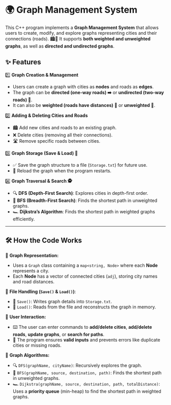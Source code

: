 # 🌍 Graph Management System  

This C++ program implements a **Graph Management System** that allows users to create, modify, and explore graphs representing cities and their connections (roads). 🏙️🚗 It supports **both weighted and unweighted graphs**, as well as **directed and undirected graphs**.  

## ✨ Features  

1️⃣ **Graph Creation & Management**  
   - Users can create a graph with cities as **nodes** and roads as **edges**.  
   - The graph can be **directed (one-way roads) ➡️** or **undirected (two-way roads) 🔄**.  
   - It can also be **weighted (roads have distances) 📏** or **unweighted 🚫**.  

2️⃣ **Adding & Deleting Cities and Roads**  
   - 🏙️ Add new cities and roads to an existing graph.  
   - ❌ Delete cities (removing all their connections).  
   - 🛣️ Remove specific roads between cities.  

3️⃣ **Graph Storage (Save & Load) 💾**  
   - ✅ Save the graph structure to a file (`Storage.txt`) for future use.  
   - 🔄 Reload the graph when the program restarts.  

4️⃣ **Graph Traversal & Search 🕵️**  
   - 🔍 **DFS (Depth-First Search)**: Explores cities in depth-first order.  
   - 🚶 **BFS (Breadth-First Search)**: Finds the shortest path in unweighted graphs.  
   - 🏎️ **Dijkstra’s Algorithm**: Finds the shortest path in weighted graphs efficiently.  

---

## 🛠️ How the Code Works  

📌 **Graph Representation:**  
- Uses a `Graph` class containing a `map<string, Node>` where each **Node** represents a city.  
- Each **Node** has a vector of connected cities (`adj`), storing city names and road distances.  

📌 **File Handling (`Save()` & `Load()`)**:  
- 💾 `Save()`: Writes graph details into `Storage.txt`.  
- 📂 `Load()`: Reads from the file and reconstructs the graph in memory.  

📌 **User Interaction:**  
- ⌨️ The user can enter commands to **add/delete cities**, **add/delete roads**, **update graphs**, or **search for paths**.  
- 🔄 The program ensures **valid inputs** and prevents errors like duplicate cities or missing roads.  

📌 **Graph Algorithms:**  
- 🔍 `DFS(graphName, cityName)`: Recursively explores the graph.  
- 🚶 `BFS(graphName, source, destination, path)`: Finds the shortest path in unweighted graphs.  
- 🏎️ `Dijkstra(graphName, source, destination, path, totalDistance)`: Uses a **priority queue** (min-heap) to find the shortest path in weighted graphs.  
